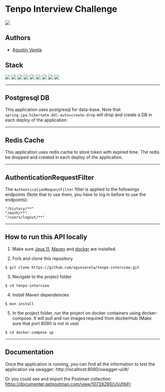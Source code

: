# Tenpo Interview Challenge

![](https://img.shields.io/badge/build-success-brightgreen.svg)

## Authors
- [Agustin Varela](https://github.com/agusvarela)

## Stack

![](https://img.shields.io/badge/java_11-✓-blue.svg)
![](https://img.shields.io/badge/spring_boot-✓-blue.svg)
![](https://img.shields.io/badge/postgrestsql-✓-blue.svg)
![](https://img.shields.io/badge/redis-✓-blue.svg)
![](https://img.shields.io/badge/jwt-✓-blue.svg)
![](https://img.shields.io/badge/maven-✓-blue.svg)
![](https://img.shields.io/badge/postman-✓-blue.svg)
![](https://img.shields.io/badge/swagger_2-✓-blue.svg)
![](https://img.shields.io/badge/docker-✓-blue.svg)

-------------------

## Postgresql DB

This application uses postgresql for data-base. Note that `spring.jpa.hibernate.ddl-auto=create-drop` will drop and create a DB in each deploy of the application.

-------------------

## Redis Cache

This application uses redis cache to store token with expired time. The redis be dropped and created in each deploy of the application.

-------------------

## AuthenticationRequestFilter

The `AuthenticationRequestFilter` filter is applied to the followings endpoints (Note that to use them, you have to log in before to use the endpoints):

    "/history/**"
    "/math/**"
    "/users/logout/**"

-------------------

## How to run this API locally

1. Make sure [Java 11](https://www.oracle.com/java/technologies/javase/jdk11-archive-downloads.html), [Maven](https://maven.apache.org) and [docker](https://docs.docker.com/) are installed.

2. Fork and clone this repository

```
$ git clone https://github.com/agusvarela/tenpo-interview.git
```

3. Navigate to the project folder

```
$ cd tenpo-interview
```

4. Install Maven dependencies

```
$ mvn install
```

5. In the project folder, run the project on docker containers using docker-compose. It will pull and run images required from dockerHub (Make sure that port 8080 is not in use)

```
$ cd docker-compose up
```

----------

## Documentation
Once the application is running, you can find all the information to test the application via swagger:
http://localhost:8080/swagger-ui/#/

Or you could see and import the Postman collection:
https://documenter.getpostman.com/view/10728290/UVJfjbFr